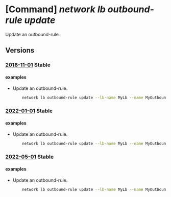 # [Command] _network lb outbound-rule update_

Update an outbound-rule.

## Versions

### [2018-11-01](/Resources/mgmt-plane/L3N1YnNjcmlwdGlvbnMve30vcmVzb3VyY2Vncm91cHMve30vcHJvdmlkZXJzL21pY3Jvc29mdC5uZXR3b3JrL2xvYWRiYWxhbmNlcnMve30=/2018-11-01.xml) **Stable**

<!-- mgmt-plane /subscriptions/{}/resourcegroups/{}/providers/microsoft.network/loadbalancers/{} 2018-11-01 properties.outboundRules[] -->

#### examples

- Update an outbound-rule.
    ```bash
        network lb outbound-rule update --lb-name MyLb --name MyOutboundRule --outbound-ports 10000 --resource-group MyResourceGroup
    ```

### [2022-01-01](/Resources/mgmt-plane/L3N1YnNjcmlwdGlvbnMve30vcmVzb3VyY2Vncm91cHMve30vcHJvdmlkZXJzL21pY3Jvc29mdC5uZXR3b3JrL2xvYWRiYWxhbmNlcnMve30=/2022-01-01.xml) **Stable**

<!-- mgmt-plane /subscriptions/{}/resourcegroups/{}/providers/microsoft.network/loadbalancers/{} 2022-01-01 properties.outboundRules[] -->

#### examples

- Update an outbound-rule.
    ```bash
        network lb outbound-rule update --lb-name MyLb --name MyOutboundRule --outbound-ports 10000 --resource-group MyResourceGroup
    ```

### [2022-05-01](/Resources/mgmt-plane/L3N1YnNjcmlwdGlvbnMve30vcmVzb3VyY2Vncm91cHMve30vcHJvdmlkZXJzL21pY3Jvc29mdC5uZXR3b3JrL2xvYWRiYWxhbmNlcnMve30=/2022-05-01.xml) **Stable**

<!-- mgmt-plane /subscriptions/{}/resourcegroups/{}/providers/microsoft.network/loadbalancers/{} 2022-05-01 properties.outboundRules[] -->

#### examples

- Update an outbound-rule.
    ```bash
        network lb outbound-rule update --lb-name MyLb --name MyOutboundRule --outbound-ports 10000 --resource-group MyResourceGroup
    ```
